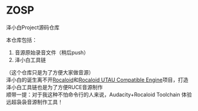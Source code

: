 # ZOSP
泽小白Project源码仓库

本仓库包括：  
1. 音源原始录音文件（稍后push）
2. 泽小白工具链

（这个仓库只是为了方便大家做音源）  
泽小白的诞生离不开[Rocaloid](http://rocaloid.github.io/)和[Rocaloid UTAU Compatible Engine](https://github.com/Rocaloid/RUCE)项目，打造泽小白工具链也是为了方便RUCE音源制作  
顺带一提：对于我这种不怕命令行的人来说，Audacity+Rocaloid Toolchain 体验远超袅袅音源制作工具！